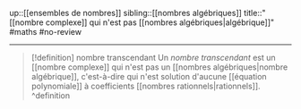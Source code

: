 up::[[ensembles de nombres]]
sibling::[[nombres algébriques]] 
title::"[[nombre complexe]] qui n'est pas [[nombres algébriques|algébrique]]"
#maths #no-review 

----

> [!definition] nombre transcendant
> Un _nombre transcendant_ est un [[nombre complexe]] qui n'est pas un [[nombres algébriques|nombre algébrique]], c'est-à-dire qui n'est solution d'aucune [[équation polynomiale]] à coefficients [[nombres rationnels|rationnels]].
^definition


